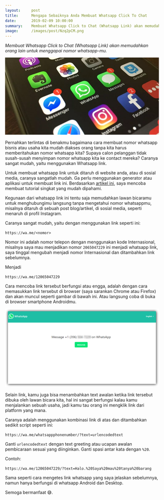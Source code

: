```yaml
---
layout:     post
title:      Mengapa Sebaiknya Anda Membuat Whatsapp Click To Chat
date:       2019-02-09 10:00:00
summary:    Membuat Whatsapp Click to Chat (Whatsapp Link) akan memudahkan orang lain untuk menggapai nomor whatsapp-mu.
image:      /images/post/Nzq2pCM.png
---
```


*Membuat Whatsapp Click to Chat (Whatsapp Link) akan memudahkan orang lain untuk menggapai nomor whatsapp-mu.*

![](/images/post/3D1zZRI.png)

Pernahkan terlintas di benakmu bagaimana cara membuat nomor whatsapp bisnis atau usaha kita mudah diakses orang tanpa kita harus memberitahukan nomor whatsapp kita? Supaya calon pelanggan tidak susah-susah menyimpan nomor whatsapp kita ke contact mereka? Caranya sangat mudah, yaitu menggunakan Whatsapp link.

Untuk membuat whatsapp link untuk ditaruh di website anda, atau di sosial media, caranya sangatlah mudah. Ga perlu menggunakan generator atau aplikasi untuk membuat link ini. Berdasarkan [artikel ini](https://faq.whatsapp.com/en/android/26000030/), saya mencoba membuat tutorial singkat yang mudah dipahami.

Kegunaan dari whatsapp link ini tentu saja memudahkan lawan bicaramu untuk menghubungimu langsung tanpa mengetahui nomor whatsappmu, misalnya ditaruh di sebuah post blog/artikel, di sosial media, seperti menaruh di profil Instagram.

Caranya sangat mudah, yaitu dengan menggunakan link seperti ini:

`https://wa.me/<nomor>`

Nomor ini adalah nomor telepon dengan menggunakan kode Internasional, misalnya saya mau menjadikan nomor `2065047229` ini menjadi whatsapp link, saya tinggal mengubah menjadi nomor Internasional dan ditambahkan link sebelumnya.

Menjadi  

`https://wa.me/12065047229`

Cara mencoba link tersebut berfungsi atau engga, adalah dengan cara memasukkan link tersebut di browser (saya sarankan Chrome atau Firefox) dan akan muncul seperti gambar di bawah ini. Atau langsung coba di buka di browser smartphone Androidmu.

![](/images/post/bgE5njW.png)

Selain link, kamu juga bisa menambahkan text awalan ketika link tersebut dibuka oleh lawan bicara kita, hal ini sangat berfungsi kalau kamu menjalankan sebuah usaha, jadi kamu tau orang ini mengklik link dari platform yang mana.

Caranya adalah menggunakan kombinasi link di atas dan ditambahkan sedikit script seperti ini:

`https://wa.me/whatsappphonenumber/?text=urlencodedtext `

Ganti `urlencodedtext` dengan text greeting atau ucapan awalan pembicaraan sesuai yang diinginkan. Ganti spasi antar kata dengan `%20`.

Contoh:

`https://wa.me/12065047229/?text=Halo.%20Saya%20mau%20tanya%20barang`

Sama seperti cara mengetes link whatsapp yang saya jelaskan sebelumnya, namun hanya berfungsi di whatsapp Android dan Desktop.

Semoga bermanfaat 😅.
